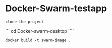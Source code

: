 # Docker-Swarm-testapp


``` clone the project ```

``` cd Docker-swarm-desktop ````

``` docker build -t swarm-image . ```
